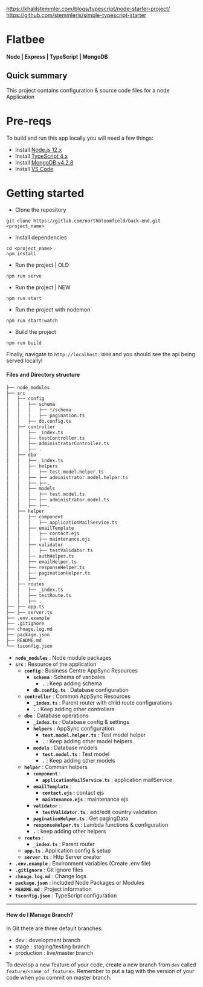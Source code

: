 https://khalilstemmler.com/blogs/typescript/node-starter-project/
https://github.com/stemmlerjs/simple-typescript-starter

# Flatbee

#### Node | Express | TypeScript | MongoDB ####

## Quick summary ##
This project contains configuration & source code files for a node Application

# Pre-reqs
To build and run this app locally you will need a few things:
- Install [Node.js 12.x](https://nodejs.org/en/)
- Install [TypeScript 4.x](https://www.typescriptlang.org/download/)
- Install [MongoDB v4.2.8](https://docs.mongodb.com/manual/installation/)
- Install [VS Code](https://code.visualstudio.com/)


# Getting started
- Clone the repository
```
git clone https://gitlab.com/northbloomfield/back-end.git <project_name>
```
- Install dependencies
```
cd <project_name>
npm install
```

- Run the project | OLD
```
npm run serve
```

- Run the project | NEW 
```
npm run start
```

- Run the project with nodemon
```
npm run start:watch
```

- Build the project
```
npm run build
```

Finally, navigate to `http://localhost:3000` and you should see the api being served locally!

#### Files and Directory structure ####

```bash
├── node_modules
├── src
│   ├── config
│   │   ├── schema
│   │   │   ├── */schema
│   │   │   ├── pagination.ts
│   │   ├── db.config.ts
│   ├── controller
│   │   ├── _index.ts
│   │   ├── testController.ts
│   │   ├── administratorController.ts
│   │   ├── .
│   ├── dbo
│   │   ├── _index.ts
│   │   ├── helpers
│   │   │   ├── test.model.helper.ts
│   │   ├── ├── administrator.model.helper.ts
│   │   ├── ├──.
│   │   ├── models
│   │   │   ├── test.model.ts
│   │   ├── ├── administrator.model.ts
│   │   ├── ├──.
│   ├── helper
│   │   ├── component
│   │   │   ├── applicationMailService.ts
│   │   ├── emailTemplate
│   │   │   ├── contact.ejs
│   │   │   ├── maintenance.ejs
│   │   ├── validator
│   │   │   ├── testValidator.ts
│   │   ├── authHelper.ts
│   │   ├── emailHelper.ts
│   │   ├── responseHelper.ts
│   │   ├── paginationHelper.ts
│   │   ├── .
│   ├── routes
│   │   ├── _index.ts
│   │   ├── testRoute.ts
│   │   ├── .
├── ├── app.ts
├── ├── server.ts
├── .env.example
├── .gitignore
├── chnage.log.md
├── package.json
├── README.md
└── tsconfig.json
```

* **`node_modules`** : Node module packages
* **`src`** : Resource of the application
    * **`config`** : Business Centre AppSync Resources
        * **`schema`** : Schema of varibales
            * **`.`** : Keep adding schema
        * **`db.config.ts`** : Database configuration
    * **`controller`** : Common AppSync Resources
        * **`_index.ts`** : Parent router with child route configurations
        * **`.`** : Keep adding other controllers
    * **`dbo`** : Database operations
        * **`_index.ts`** : Database config & settings
        * **`helpers`** : AppSync configuration
            * **`test.model.helper.ts`** : Test model helper
            * **`.`** : Keep adding other model helpers
        * **`models`** : Database models
            * **`test.model.ts`** : Test model
            * **`.`** : Keep adding other models
    * **`helper`** : Comman helpers
        * **`component`** : 
            * **`applicationMailService.ts`** : application mailService
        * **`emailTemplate`** : 
            * **`contact.ejs`** : contact ejs
            * **`maintenance.ejs`** : maintenance ejs
        * **`validator`** : 
            * **`testValidator.ts`** : add/edit country validation
        * **`paginationHelper.ts`** : Get pagingData
        * **`responseHelper.ts`** : Lambda functions & configuration
        * **`.`** : keep adding other helpers
    * **`routes`** : 
        * **`_index.ts`** : Parent router
    * **`app.ts`** : Application config & setup
    * **`server.ts`** : Http Server creator
* **`.env.example`** : Environment variables (Create .env file)
* **`.gitignore`** : Git ignore files
* **`chnage.log.md`** : Change logs 
* **`package.json`** : Included Node Packages or Modules
* **`README.md`** : Project information
* **`tsconfig.json`** : TypeScript configuration

-----------------------

#### How do I Manage Branch? ####

In Git there are three default branches:

* dev : development branch
* stage : staging/testing branch
* production : live/master branch

To develop a new feature of your code, create a new branch from `dev` called `feature/<name_of_feature>`.
Remember to put a tag with the version of your code when you commit on master branch.